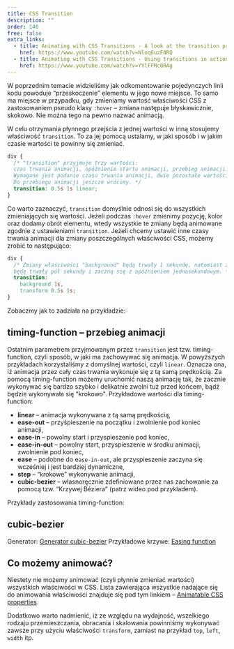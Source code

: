```yaml
---
title: CSS Transition
description: ""
order: 140
free: false
extra_links:
  - title: Animating with CSS Transitions - A look at the transition properties
    href: https://www.youtube.com/watch?v=Nloq6uzF8RQ
  - title: Animating with CSS Transitions - Using transitions in action
    href: https://www.youtube.com/watch?v=YYlFFMc0RAg
---
```


<script>
	import Vimeo from "$lib/components/video/Vimeo.svelte";
	import Codepen from "$lib/components/ui/Codepen.svelte";
</script>

W poprzednim temacie widzieliśmy jak odkomentowanie pojedynczych linii kodu powoduje “przeskoczenie” elementu w jego nowe miejsce. To samo ma miejsce w przypadku, gdy zmieniamy wartość właściwości CSS z zastosowaniem pseudo klasy `:hover` – zmiana następuje błyskawicznie, skokowo. Nie można tego na pewno nazwać animacją.

W celu otrzymania płynnego przejścia z jednej wartości w inną stosujemy właściwość `transition`. To za jej pomocą ustalamy, w jaki sposób i w jakim czasie wartości te powinny się zmieniać.

```css
div {
  /* "transition" przyjmuje trzy wartości: 
  czas trwania animacji, opóźnienie startu animacji, przebieg animacji.
  Wymagane jest podanie czasu trwania animacji, dwie pozostałe wartości są opcjonalne.
  Do przebiegu animacji jeszcze wrócimy. */
  transition: 0.5s 1s linear;
}
```

Co warto zaznaczyć, `transition` domyślnie odnosi się do wszystkich zmieniających się wartości. Jeżeli podczas `:hover` zmienimy pozycję, kolor oraz dodamy obrót elementu, wtedy wszystkie te zmiany będą animowane zgodnie z ustawieniami `transition`. Jeżeli chcemy ustawić inne czasy trwania animacji dla zmiany poszczególnych właściwości CSS, możemy zrobić to następująco:

```css
div {
  /* Zmiany właściwości "background" będą trwały 1 sekundę, natomiast zmiany w "transform"
  będą trwały pół sekundy i zaczną się z opóźnieniem jednosekundowym. */
  transition:
    background 1s,
    transform 0.5s 1s;
}
```

Zobaczmy jak to zadziała na przykładzie:

<Codepen id="qBLLwje" />

## timing-function – przebieg animacji

Ostatnim parametrem przyjmowanym przez `transition` jest tzw. timing-function, czyli sposób, w jaki ma zachowywać się animacja. W powyższych przykładach korzystaliśmy z domyślnej wartości, czyli `linear`. Oznacza ona, iż animacja przez cały czas trwania wykonuje się z tą samą prędkością. Za pomocą timing-function możemy uruchomić naszą animację tak, że zacznie wykonywać się bardzo szybko i delikatnie zwolni tuż przed końcem, bądź będzie wykonywała się "krokowo". Przykładowe wartości dla timing-function:

- **linear** – animacja wykonywana z tą samą prędkością,
- **ease-out** – przyśpieszenie na początku i zwolnienie pod koniec animacji,
- **ease-in** – powolny start i przyspieszenie pod koniec,
- **ease-in-out** – powolny start, przyspieszenie w środku animacji, zwolnienie pod koniec,
- **ease** – podobne do e`ase-in-out`, ale przyspieszenie zaczyna się wcześniej i jest bardziej dynamiczne,
- **step** – “krokowe” wykonywanie animacji,
- **cubic-bezier** – własnoręcznie zdefiniowane przez nas zachowanie za pomocą tzw. “Krzywej Béziera” (patrz wideo pod przykladem).

Przykłady zastosowania timing-function:

<Codepen id="GRPPLMj" />

## cubic-bezier

<Vimeo id="567577335" h="c3f8a460dd" />

Generator: [Generator cubic-bezier](https://cubic-bezier.com/#.17,.67,.83,.67)
Przykładowe krzywe: [Easing function](https://easings.net/)

## Co możemy animować?

Niestety nie możemy animować (czyli płynnie zmieniać wartości) wszystkich właściwości w CSS. Lista zawierająca wszystkie nadające się do animowania właściwości znajduje się pod tym linkiem – [Animatable CSS properties](https://developer.mozilla.org/en-US/docs/Web/CSS/CSS_animated_properties).

Dodatkowo warto nadmienić, iż ze względu na wydajność, wszelkiego rodzaju przemieszczania, obracania i skalowania powinniśmy wykonywać zawsze przy użyciu właściwości `transform`, zamiast na przykład `top`, `left`, `width` itp.
